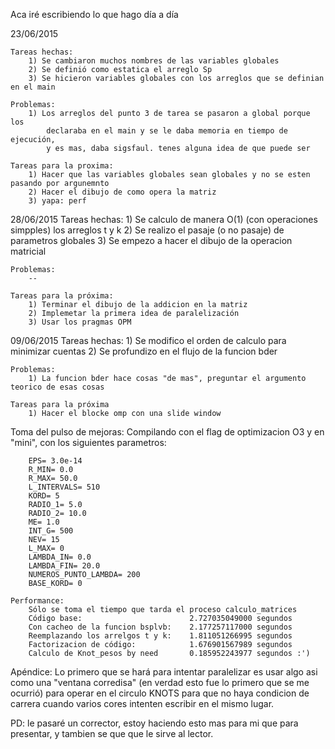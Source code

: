 Aca iré escribiendo lo que hago día a día

23/06/2015

    Tareas hechas:
        1) Se cambiaron muchos nombres de las variables globales
        2) Se definió como estatica el arreglo Sp
        3) Se hicieron variables globales con los arreglos que se definian en el main

    Problemas:
        1) Los arreglos del punto 3 de tarea se pasaron a global porque los 
            declaraba en el main y se le daba memoria en tiempo de ejecución, 
            y es mas, daba sigsfaul. tenes alguna idea de que puede ser

    Tareas para la proxima:
        1) Hacer que las variables globales sean globales y no se esten pasando por argunemnto
        2) Hacer el dibujo de como opera la matriz
        3) yapa: perf

28/06/2015
    Tareas hechas:
        1) Se calculo de manera O(1) (con operaciones simpples) los arreglos t y k
        2) Se realizo el pasaje (o no pasaje) de parametros globales
        3) Se empezo a hacer el dibujo de la operacion matricial

    Problemas:
        --

    Tareas para la próxima:
        1) Terminar el dibujo de la addicion en la matriz
        2) Implemetar la primera idea de paralelización
        3) Usar los pragmas OPM

09/06/2015
    Tareas hechas:
        1) Se modifico el orden de calculo para minimizar cuentas
        2) Se profundizo en el flujo de la funcion bder

    Problemas:
        1) La funcion bder hace cosas "de mas", preguntar el argumento teorico de esas cosas

    Tareas para la próxima
        1) Hacer el blocke omp con una slide window

Toma del pulso de mejoras:
    Compilando con el flag de optimizacion O3 y en "mini", con los siguientes parametros:

        EPS= 3.0e-14
        R_MIN= 0.0 
        R_MAX= 50.0
        L_INTERVALS= 510
        KORD= 5 
        RADIO_1= 5.0 
        RADIO_2= 10.0 
        ME= 1.0 
        INT_G= 500 
        NEV= 15 
        L_MAX= 0 
        LAMBDA_IN= 0.0 
        LAMBDA_FIN= 20.0 
        NUMEROS_PUNTO_LAMBDA= 200 
        BASE_KORD= 0

    Performance:
        Sólo se toma el tiempo que tarda el proceso calculo_matrices
        Código base:                        2.727035049000 segundos
        Con cacheo de la funcion bsplvb:    2.177257117000 segundos
        Reemplazando los arrelgos t y k:    1.811051266995 segundos
        Factorizacion de código:            1.676901567989 segundos
        Calculo de Knot_pesos by need       0.185952243977 segundos :')

        

Apéndice:
        Lo primero que se hará para intentar paralelizar es usar algo asi como una "ventana corredisa" (en verdad esto fue lo primero que se me ocurrió) para operar en el circulo KNOTS para que no haya condicion de carrera cuando varios cores intenten escribir en el mismo lugar.


PD: le pasaré un corrector, estoy haciendo esto mas para mi que para presentar, y tambien se que
que le sirve al lector.
